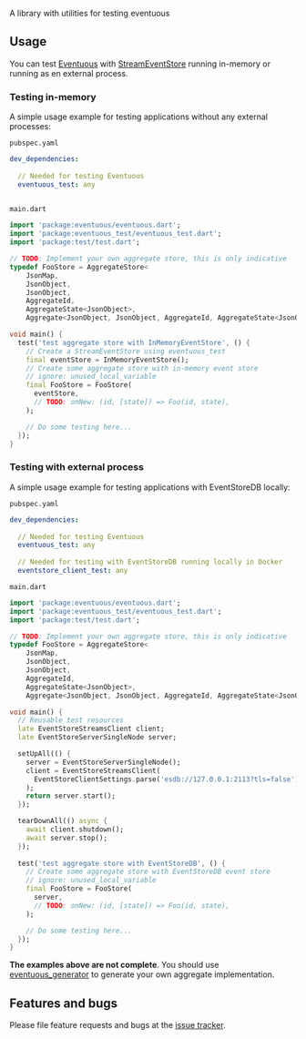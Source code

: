 A library with utilities for testing eventuous

## Usage

You can test [Eventuous][package:eventuous] with [StreamEventStore][doc:StreamEventStore] running 
in-memory or running as en external process. 

### Testing in-memory
A simple usage example for testing applications without any external processes:

`pubspec.yaml`
```yaml
dev_dependencies:
  
  // Needed for testing Eventuous
  eventuous_test: any
  
```

`main.dart`
```dart
import 'package:eventuous/eventuous.dart';
import 'package:eventuous_test/eventuous_test.dart';
import 'package:test/test.dart';

// TODO: Implement your own aggregate store, this is only indicative
typedef FooStore = AggregateStore<
    JsonMap,
    JsonObject,
    JsonObject,
    AggregateId,
    AggregateState<JsonObject>,
    Aggregate<JsonObject, JsonObject, AggregateId, AggregateState<JsonObject>>>;

void main() {
  test('test aggregate store with InMemoryEventStore', () {
    // Create a StreamEventStore using eventuous_test
    final eventStore = InMemoryEventStore();
    // Create some aggregate store with in-memory event store
    // ignore: unused_local_variable
    final FooStore = FooStore(
      eventStore,
      // TODO: onNew: (id, [state]) => Foo(id, state),
    );

    // Do some testing here...
  });
}
```

### Testing with external process
A simple usage example for testing applications with EventStoreDB locally:

`pubspec.yaml`
```yaml
dev_dependencies:
  
  // Needed for testing Eventuous
  eventuous_test: any
  
  // Needed for testing with EventStoreDB running locally in Docker
  eventstore_client_test: any

```

`main.dart`
```dart
import 'package:eventuous/eventuous.dart';
import 'package:eventuous_test/eventuous_test.dart';
import 'package:test/test.dart';

// TODO: Implement your own aggregate store, this is only indicative
typedef FooStore = AggregateStore<
    JsonMap,
    JsonObject,
    JsonObject,
    AggregateId,
    AggregateState<JsonObject>,
    Aggregate<JsonObject, JsonObject, AggregateId, AggregateState<JsonObject>>>;

void main() {
  // Reusable test resources
  late EventStoreStreamsClient client;
  late EventStoreServerSingleNode server;

  setUpAll(() {
    server = EventStoreServerSingleNode();
    client = EventStoreStreamsClient(
      EventStoreClientSettings.parse('esdb://127.0.0.1:2113?tls=false'),
    );
    return server.start();
  });

  tearDownAll(() async {
    await client.shutdown();
    await server.stop();
  });
  
  test('test aggregate store with EventStoreDB', () {
    // Create some aggregate store with EventStoreDB event store
    // ignore: unused_local_variable
    final FooStore = FooStore(
      server,
      // TODO: onNew: (id, [state]) => Foo(id, state),
    );

    // Do some testing here...
  });
}
```

**The examples above are not complete**. You should use
[eventuous_generator][eventuous_generator] to generate your own 
aggregate implementation. 


## Features and bugs
Please file feature requests and bugs at the [issue tracker][tracker].

[Dart Build System]: https://github.com/dart-lang/build
[package:eventuous]: https://pub.dev/packages/eventuous
[tracker]: https://github.com/eventuous/eventuous-dart/issues
[eventuous_generator]: https://pub.dev/packages/eventuous_generator
[example]: https://github.com/eventuous/eventuous-dart/tree/master/example
[doc:StreamEventStore]: https://pub.dev/documentation/eventuous/latest/eventuous/StreamEventStore-class.html
